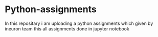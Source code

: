 # Python-assignments
In this repositary i am uploading a python assignments which given by ineuron team 
this all assignments done in jupyter notebook
